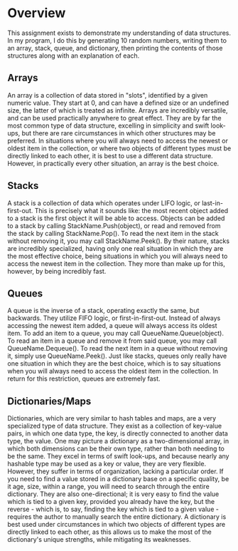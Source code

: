 # Overview
This assignment exists to demonstrate my understanding of data structures.
In my program, I do this by generating 10 random numbers, writing them to an array, stack, queue, and dictionary, then printing the contents of those structures along with an explanation of each.

## Arrays
An array is a collection of data stored in "slots", identified by a given numeric value. They start at 0, and can have a defined size or an undefined size, the latter of which is treated as infinite. Arrays are incredibly versatile, and can be used practically anywhere to great effect. They are by far the most common type of data structure, excelling in simplicity and swift look-ups, but there are rare circumstances in which other structures may be preferred. In situations where you will always need to access the newest or oldest item in the collection, or where two objects of different types must be directly linked to each other, it is best to use a different data structure. However, in practically every other situation, an array is the best choice.

## Stacks
A stack is a collection of data which operates under LIFO logic, or last-in-first-out. This is precisely what it sounds like: the most recent object added to a stack is the first object it will be able to access. Objects can be added to a stack by calling StackName.Push(object), or read and removed from the stack by calling StackName.Pop(). To read the next item in the stack without removing it, you may call StackName.Peek(). By their nature, stacks are incredibly specialized, having only one real situation in which they are the most effective choice, being situations in which you will always need to access the newest item in the collection. They more than make up for this, however, by being incredibly fast.

## Queues
A queue is the inverse of a stack, operating exactly the same, but backwards. They utilize FIFO logic, or first-in-first-out. Instead of always accessing the newest item added, a queue will always access its oldest item. To add an item to a queue, you may call QueueName.Queue(object). To read an item in a queue and remove it from said queue, you may call QueueName.Dequeue(). To read the next item in a queue without removing it, simply use QueueName.Peek(). Just like stacks, queues only really have one situation in which they are the best choice, which is to say situations when you will always need to access the oldest item in the collection. In return for this restriction, queues are extremely fast.

## Dictionaries/Maps
Dictionaries, which are very similar to hash tables and maps, are a very specialized type of data structure. They exist as a collection of key-value pairs, in which one data type, the key, is directly connected to another data type, the value. One may picture a dictionary as a two-dimensional array, in which both dimensions can be their own type, rather than both needing to be the same. They excel in terms of swift look-ups, and because nearly any hashable type may be used as a key or value, they are very flexible. However, they suffer in terms of organization, lacking a particular order. If you need to find a value stored in a dictionary base on a specific quality, be it age, size, within a range, you will need to search through the entire dictionary. They are also one-directional; it is very easy to find the value which is tied to a given key, provided you already have the key, but the reverse - which is, to say, finding the key which is tied to a given value - requires the author to manually search the entire dictionary. A dictionary is best used under circumstances in which two objects of different types are directly linked to each other, as this allows us to make the most of the dictionary's unique strengths, while mitigating its weaknesses.
